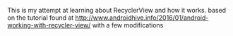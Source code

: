 This is my attempt at learning about RecyclerView and how it works.
based on the tutorial found at http://www.androidhive.info/2016/01/android-working-with-recycler-view/ with a few modifications
